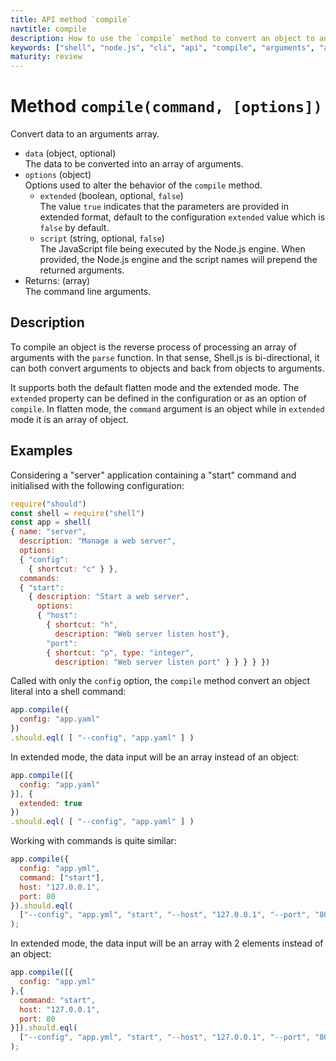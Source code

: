 ```yaml
---
title: API method `compile`
navtitle: compile
description: How to use the `compile` method to convert an object to an arguments array.
keywords: ["shell", "node.js", "cli", "api", "compile", "arguments", "argv", "array"]
maturity: review
---
```


# Method `compile(command, [options])`

Convert data to an arguments array.

* `data` (object, optional)   
  The data to be converted into an array of arguments.
* `options` (object)   
  Options used to alter the behavior of the `compile` method.
  * `extended` (boolean, optional, `false`)   
  The value `true` indicates that the parameters are provided in extended format, default to the configuration `extended` value which is `false` by default.
  * `script` (string, optional, `false`)   
  The JavaScript file being executed by the Node.js engine. When provided, the Node.js engine and the script names will prepend the returned arguments.
* Returns: (array)   
  The command line arguments.

## Description

To compile an object is the reverse process of processing an array of arguments with the `parse` function. In that sense, Shell.js is bi-directional, it can both convert arguments to objects and back from objects to arguments.

It supports both the default flatten mode and the extended mode. The `extended` property can be defined in the configuration or as an option of `compile`. In flatten mode, the `command` argument is an object while in `extended` mode it is an array of object.

## Examples

Considering a "server" application containing a "start" command and initialised with the following configuration:

```js
require("should")
const shell = require("shell")
const app = shell(
{ name: "server",
  description: "Manage a web server",
  options:
  { "config":
    { shortcut: "c" } },
  commands:
  { "start":
    { description: "Start a web server",
      options:
      { "host":
        { shortcut: "h",
          description: "Web server listen host"},
        "port":
        { shortcut: "p", type: "integer",
          description: "Web server listen port" } } } } })
```

Called with only the `config` option, the `compile` method convert an object literal into a shell command:

```javascript
app.compile({
  config: "app.yaml"
})
.should.eql( [ "--config", "app.yaml" ] )
```

In extended mode, the data input will be an array instead of an object:

```js
app.compile([{
  config: "app.yaml"
}], {
  extended: true
})
.should.eql( [ "--config", "app.yaml" ] )
```

Working with commands is quite similar:

```js
app.compile({
  config: "app.yml",
  command: ["start"],
  host: "127.0.0.1",
  port: 80
}).should.eql(
  ["--config", "app.yml", "start", "--host", "127.0.0.1", "--port", "80"]
);
```

In extended mode, the data input will be an array with 2 elements instead of an object:

```js
app.compile([{
  config: "app.yml"
},{
  command: "start",
  host: "127.0.0.1",
  port: 80
}]).should.eql(
  ["--config", "app.yml", "start", "--host", "127.0.0.1", "--port", "80"]
);
```
